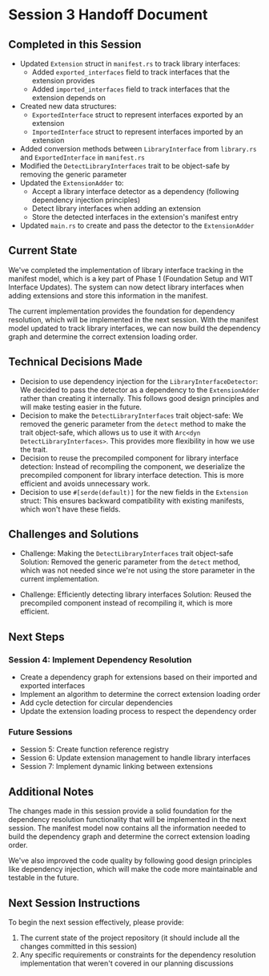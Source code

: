 # Session 3 Handoff Document

## Completed in this Session

- Updated `Extension` struct in `manifest.rs` to track library interfaces:
  - Added `exported_interfaces` field to track interfaces that the extension provides
  - Added `imported_interfaces` field to track interfaces that the extension depends on
- Created new data structures:
  - `ExportedInterface` struct to represent interfaces exported by an extension
  - `ImportedInterface` struct to represent interfaces imported by an extension
- Added conversion methods between `LibraryInterface` from `library.rs` and `ExportedInterface` in `manifest.rs`
- Modified the `DetectLibraryInterfaces` trait to be object-safe by removing the generic parameter
- Updated the `ExtensionAdder` to:
  - Accept a library interface detector as a dependency (following dependency injection principles)
  - Detect library interfaces when adding an extension
  - Store the detected interfaces in the extension's manifest entry
- Updated `main.rs` to create and pass the detector to the `ExtensionAdder`

## Current State

We've completed the implementation of library interface tracking in the manifest model, which is a key part of Phase 1 (Foundation Setup and WIT Interface Updates). The system can now detect library interfaces when adding extensions and store this information in the manifest.

The current implementation provides the foundation for dependency resolution, which will be implemented in the next session. With the manifest model updated to track library interfaces, we can now build the dependency graph and determine the correct extension loading order.

## Technical Decisions Made

- Decision to use dependency injection for the `LibraryInterfaceDetector`: We decided to pass the detector as a dependency to the `ExtensionAdder` rather than creating it internally. This follows good design principles and will make testing easier in the future.
- Decision to make the `DetectLibraryInterfaces` trait object-safe: We removed the generic parameter from the `detect` method to make the trait object-safe, which allows us to use it with `Arc<dyn DetectLibraryInterfaces>`. This provides more flexibility in how we use the trait.
- Decision to reuse the precompiled component for library interface detection: Instead of recompiling the component, we deserialize the precompiled component for library interface detection. This is more efficient and avoids unnecessary work.
- Decision to use `#[serde(default)]` for the new fields in the `Extension` struct: This ensures backward compatibility with existing manifests, which won't have these fields.

## Challenges and Solutions

- Challenge: Making the `DetectLibraryInterfaces` trait object-safe
  Solution: Removed the generic parameter from the `detect` method, which was not needed since we're not using the store parameter in the current implementation.

- Challenge: Efficiently detecting library interfaces
  Solution: Reused the precompiled component instead of recompiling it, which is more efficient.

## Next Steps

### Session 4: Implement Dependency Resolution

- Create a dependency graph for extensions based on their imported and exported interfaces
- Implement an algorithm to determine the correct extension loading order
- Add cycle detection for circular dependencies
- Update the extension loading process to respect the dependency order

### Future Sessions

- Session 5: Create function reference registry
- Session 6: Update extension management to handle library interfaces
- Session 7: Implement dynamic linking between extensions

## Additional Notes

The changes made in this session provide a solid foundation for the dependency resolution functionality that will be implemented in the next session. The manifest model now contains all the information needed to build the dependency graph and determine the correct extension loading order.

We've also improved the code quality by following good design principles like dependency injection, which will make the code more maintainable and testable in the future.

## Next Session Instructions

To begin the next session effectively, please provide:

1. The current state of the project repository (it should include all the changes committed in this session)
2. Any specific requirements or constraints for the dependency resolution implementation that weren't covered in our planning discussions
